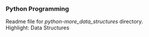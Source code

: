 ### Python Programming
Readme file for *python-more_data_structures* directory.  
Highlight: Data Structures
